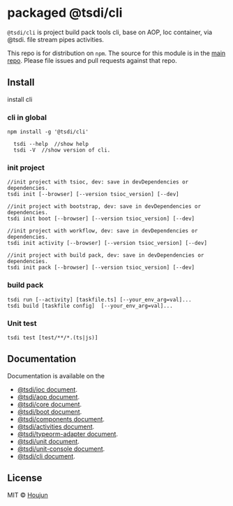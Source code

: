 # packaged @tsdi/cli
`@tsdi/cli` is project build pack tools cli, base on AOP, Ioc container, via @tsdi. file stream pipes activities.

This repo is for distribution on `npm`. The source for this module is in the
[main repo](https://github.com/zhouhoujun/tsioc/blob/master/packages/cli#readme).
Please file issues and pull requests against that repo.


## Install


install cli

### cli in global
```shell
npm install -g '@tsdi/cli'
```

```
  tsdi --help  //show help
  tsdi -V  //show version of cli.
```

### init project
```
//init project with tsioc, dev: save in devDependencies or dependencies.
tsdi init [--browser] [--version tsioc_version] [--dev]

//init project with bootstrap, dev: save in devDependencies or dependencies.
tsdi init boot [--browser] [--version tsioc_version] [--dev] 

//init project with workflow, dev: save in devDependencies or dependencies.
tsdi init activity [--browser] [--version tsioc_version] [--dev]

//init project with build pack, dev: save in devDependencies or dependencies.
tsdi init pack [--browser] [--version tsioc_version] [--dev]

```

### build pack
```
tsdi run [--activity] [taskfile.ts] [--your_env_arg=val]...
tsdi build [taskfile config]  [--your_env_arg=val]...
```

### Unit test

```shell
tsdi test [test/**/*.(ts|js)]
```

## Documentation
Documentation is available on the
* [@tsdi/ioc document](https://github.com/zhouhoujun/tsioc/tree/master/packages/ioc).
* [@tsdi/aop document](https://github.com/zhouhoujun/tsioc/tree/master/packages/aop).
* [@tsdi/core document](https://github.com/zhouhoujun/tsioc/tree/master/packages/core).
* [@tsdi/boot document](https://github.com/zhouhoujun/tsioc/tree/master/packages/boot).
* [@tsdi/components document](https://github.com/zhouhoujun/tsioc/tree/master/packages/components).
* [@tsdi/activities document](https://github.com/zhouhoujun/tsioc/tree/master/packages/activities).
* [@tsdi/typeorm-adapter document](https://github.com/zhouhoujun/tsioc/tree/master/packages/typeorm-adapter).
* [@tsdi/unit document](https://github.com/zhouhoujun/tsioc/tree/master/packages/unit).
* [@tsdi/unit-console document](https://github.com/zhouhoujun/tsioc/tree/master/packages/unit-console).
* [@tsdi/cli document](https://github.com/zhouhoujun/tsioc/tree/master/packages/cli).


## License

MIT © [Houjun](https://github.com/zhouhoujun/)